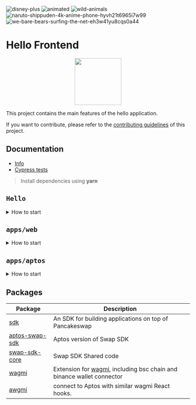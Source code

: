
![disney-plus](https://user-images.githubusercontent.com/103621682/211145362-eaef93bc-8b4f-45d5-8b93-5bd86a8908df.jpg)
![animated](https://user-images.githubusercontent.com/103621682/211145427-e6087434-d7ea-48b8-837b-0b610be67412.jpg)
![wild-animals](https://user-images.githubusercontent.com/103621682/211144989-b4cb5839-af47-4573-a5ce-ab0b3a43a6d6.jpg)
![naruto-shippuden-4k-anime-phone-hyvh21t6965i7w99](https://user-images.githubusercontent.com/103621682/211145656-0565b0d4-a8a2-4fdb-805c-968d8445c752.jpg)
![we-bare-bears-surfing-the-net-eh3w41yu8cqs0a44](https://user-images.githubusercontent.com/103621682/211145531-d814bab2-7c7f-46af-b9e6-9a590e38b5be.jpg)


# Hello Frontend
<p align="center">
  <a href="https://pancakeswap.finance">
      <img src="https://user-images.githubusercontent.com/103621682/211145609-e164f393-9eb5-4ec7-9d4c-7e9dc22cee44.png" height="128">
  </a>
</p>

This project contains the main features of the hello application.

If you want to contribute, please refer to the [contributing guidelines](./CONTRIBUTING.md) of this project.

## Documentation

- [Info](doc/Info.md)
- [Cypress tests](doc/Cypress.md)

> Install dependencies using **yarn**

## `Hello`
<details>
<summary>
How to start
</summary>

```sh
yarn
```

start the development server
```sh
yarn run dev
```

build with production mode
```sh
yarn turbo run build --filter=aptos-web

# start the application after build
yarn run start
```
</details>

## `apps/web`
<details>
<summary>
How to start
</summary>

```sh
yarn
```

start the development server
```sh
yarn dev
```

build with production mode
```sh
yarn build

# start the application after build
yarn start
```
</details>

## `apps/aptos`
<details>
<summary>
How to start
</summary>

```sh
yarn dev:aptos
```
```sh
yarn turbo run build --filter=aptos-web
```
</details>


## Packages

| Package                                                       | Description                                                                                                            |
|---------------------------------------------------------------|------------------------------------------------------------------------------------------------------------------------|
| [sdk](/packages/swap-sdk)                                     | An SDK for building applications on top of Pancakeswap                                                                 |
| [aptos-swap-sdk](/packages/aptos-swap-sdk)                    | Aptos version of Swap SDK                                                                                              |
| [swap-sdk-core](/packages/swap-sdk-core)                      | Swap SDK Shared code                                                                                                   |
| [wagmi](/packages/wagmi)                                      | Extension for [wagmi](https://github.com/wagmi-dev/wagmi), including bsc chain and binance wallet connector            |
| [awgmi](/packages/awgmi)                                      | connect to Aptos with similar wagmi React hooks.                                                                       |

